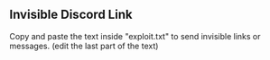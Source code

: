 ## Invisible Discord Link
Copy and paste the text inside "exploit.txt" to send invisible links or messages. (edit the last part of the text)
